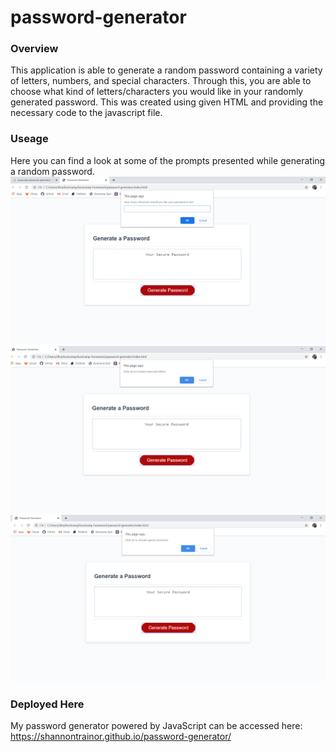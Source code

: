 # password-generator

### Overview
This application is able to generate a random password containing a variety of letters, numbers, and special characters. Through this, you are able to choose what kind of letters/characters you would like in your randomly generated password. This was created using given HTML and providing the necessary code to the javascript file.

### Useage
Here you can find a look at some of the prompts presented while generating a random password.
![](photos/length.png)
![](photos/lowercase.png)
![](photos/special.png)

### Deployed Here
My password generator powered by JavaScript can be accessed here:
https://shannontrainor.github.io/password-generator/
